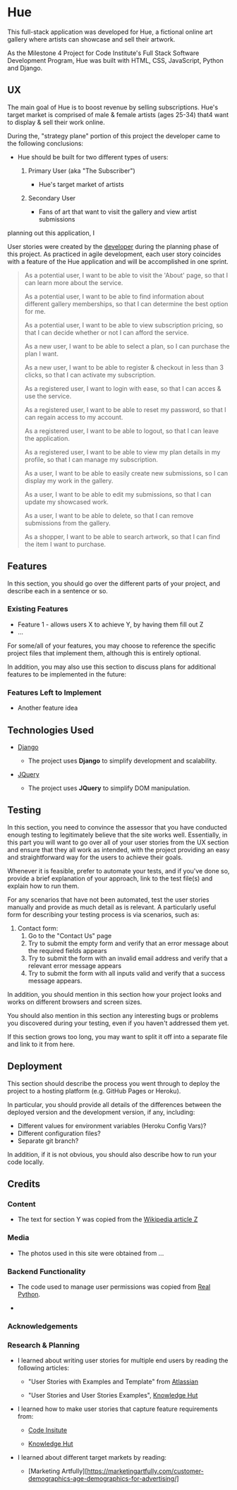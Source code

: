 # Hue

This full-stack application was developed for Hue, a fictional online art gallery where artists can showcase and sell their artwork.

As the Milestone 4 Project for Code Institute's Full Stack Software Development Program, Hue was built with HTML, CSS, JavaScript, Python and Django.

## UX

The main goal of Hue is to boost revenue by selling subscriptions. Hue's target market is comprised of male & female artists (ages 25-34) that4 want to display & sell their work online.

During the, "strategy plane" portion of this project the developer came to the following conclusions:

- Hue should be built for two different types of users:
    1) Primary User (aka "The Subscriber")
        - Hue's target market of artists

    2) Secondary User
        - Fans of art that want to visit the gallery and view artist submissions

planning out this application, I 

User stories were created by the [developer](https://www.github.com/alissatroiano) during the planning phase of this project. As practiced in agile development, each user story coincides with a feature of the Hue application and will be accomplished in one sprint.

> As a potential user, I want to be able to visit the 'About' page, so that I can learn more about the service.
>>
> As a potential user, I want to be able to find information about different gallery memberships, so that I can determine the best option for me.
>>
> As a potential user, I want to be able to view subscription pricing, so that I can decide whether or not I can afford the service.
>>
> As a new user, I want to be able to select a plan, so I can purchase the plan I want.
>>
> As a new user, I want to be able to register & checkout in less than 3 clicks, so that I can activate my subscription.
>>
> As a registered user, I want to login with ease, so that I can acces & use the service.
>>
> As a registered user, I want to be able to reset my password, so that I can regain access to my account.
>>
> As a registered user, I want to be able to logout, so that I can leave the application.
>>
> As a registered user, I want to be able to view my plan details in my profile, so that I can manage my subscription.
>>
> As a user, I want to be able to easily create new submissions, so I can display my work in the gallery.
>>
> As a user, I want to be able to edit my submissions, so that I can update my showcased work. 
>>
> As a user, I want to be able to delete, so that I can remove submissions from the gallery.
>>
> As a shopper, I want to be able to search artwork, so that I can find the item I want to purchase.
>>

## Features

In this section, you should go over the different parts of your project, and describe each in a sentence or so.

### Existing Features
- Feature 1 - allows users X to achieve Y, by having them fill out Z
- ...

For some/all of your features, you may choose to reference the specific project files that implement them, although this is entirely optional.

In addition, you may also use this section to discuss plans for additional features to be implemented in the future:

### Features Left to Implement
- Another feature idea

## Technologies Used

- [Django](https://www.djangoproject.com/)
    - The project uses **Django** to simplify development and scalability.

- [JQuery](https://jquery.com)
    - The project uses **JQuery** to simplify DOM manipulation.


## Testing

In this section, you need to convince the assessor that you have conducted enough testing to legitimately believe that the site works well. Essentially, in this part you will want to go over all of your user stories from the UX section and ensure that they all work as intended, with the project providing an easy and straightforward way for the users to achieve their goals.

Whenever it is feasible, prefer to automate your tests, and if you've done so, provide a brief explanation of your approach, link to the test file(s) and explain how to run them.

For any scenarios that have not been automated, test the user stories manually and provide as much detail as is relevant. A particularly useful form for describing your testing process is via scenarios, such as:

1. Contact form:
    1. Go to the "Contact Us" page
    2. Try to submit the empty form and verify that an error message about the required fields appears
    3. Try to submit the form with an invalid email address and verify that a relevant error message appears
    4. Try to submit the form with all inputs valid and verify that a success message appears.

In addition, you should mention in this section how your project looks and works on different browsers and screen sizes.

You should also mention in this section any interesting bugs or problems you discovered during your testing, even if you haven't addressed them yet.

If this section grows too long, you may want to split it off into a separate file and link to it from here.

## Deployment

This section should describe the process you went through to deploy the project to a hosting platform (e.g. GitHub Pages or Heroku).

In particular, you should provide all details of the differences between the deployed version and the development version, if any, including:
- Different values for environment variables (Heroku Config Vars)?
- Different configuration files?
- Separate git branch?

In addition, if it is not obvious, you should also describe how to run your code locally.


## Credits

### Content
- The text for section Y was copied from the [Wikipedia article Z](https://en.wikipedia.org/wiki/Z)

### Media
- The photos used in this site were obtained from ...

### Backend Functionality
- The code used to manage user permissions was copied from [Real Python](https://realpython.com/manage-users-in-django-admin/#implement-custom-business-roles-in-django-admin).

- 

### Acknowledgements


### Research & Planning

- I learned about writing user stories for multiple end users by reading the following articles:

    - "User Stories with Examples and Template" from [Atlassian](https://www.atlassian.com/agile/project-management/user-stories)

    - "User Stories and User Stories Examples", [Knowledge Hut](https://www.knowledgehut.com/blog/agile/user-stories-examples)

- I learned how to make user stories that capture feature requirements from:

    - [Code Insitute]()

    - [Knowledge Hut](https://www.knowledgehut.com/blog/agile/user-stories-examples)

- I learned about different target markets by reading:

    - [Marketing Artfully][https://marketingartfully.com/customer-demographics-age-demographics-for-advertising/]